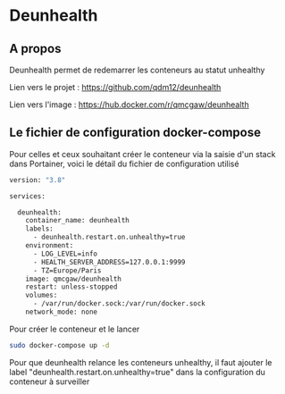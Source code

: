 # Deunhealth



## A propos

Deunhealth permet de redemarrer les conteneurs au statut unhealthy



Lien vers le projet : https://github.com/qdm12/deunhealth

Lien vers l'image : https://hub.docker.com/r/qmcgaw/deunhealth



## Le fichier de configuration docker-compose

Pour celles et ceux souhaitant créer le conteneur via la saisie d'un stack dans Portainer, voici le détail du fichier de configuration utilisé

```dockerfile
version: "3.8"

services:

  deunhealth:
    container_name: deunhealth
    labels:
      - deunhealth.restart.on.unhealthy=true
    environment:
      - LOG_LEVEL=info
      - HEALTH_SERVER_ADDRESS=127.0.0.1:9999
      - TZ=Europe/Paris
    image: qmcgaw/deunhealth
    restart: unless-stopped
    volumes:
      - /var/run/docker.sock:/var/run/docker.sock
    network_mode: none
```

Pour créer le conteneur et le lancer

````bash
sudo docker-compose up -d
````

Pour que deunhealth relance les conteneurs unhealthy, il faut ajouter le label "deunhealth.restart.on.unhealthy=true" dans la configuration du conteneur à surveiller


